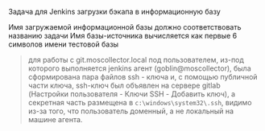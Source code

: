 ﻿Задача для Jenkins загрузки бэкапа в информационную базу 

Имя загружаемой информационной базы должно соответствовать названию задачи
Имя базы-источника вычисляется как первые 6 символов имени тестовой базы



> для работы с git.moscollector.local под пользователем, 
из-под которого выполняется jenkins агент (goblin@moscollector), 
была сформирована пара файлов ssh - ключа и, с помощью публичной 
части ключа, ssh-ключ был объявлен на сервере gitlab 
(Настройки пользователя - Ключи SSH - Добавить ключ), 
а секретная часть размещена в `c:\windows\system32\.ssh`, 
видимо из-за того, что пользователь доменный, а не локальный 
на машине агента.
